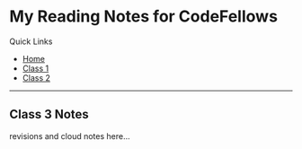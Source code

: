 # My Reading Notes for CodeFellows


Quick Links

- [Home](README.md)
- [Class 1](class1.md)
- [Class 2](class2.md)

---

## Class 3 Notes

revisions and cloud notes here...
